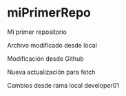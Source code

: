 # miPrimerRepo
Mi primer repositorio

Archivo modificado desde local

Modificación desde Github

Nueva actualización para fetch

Cambios desde rama local developer01

